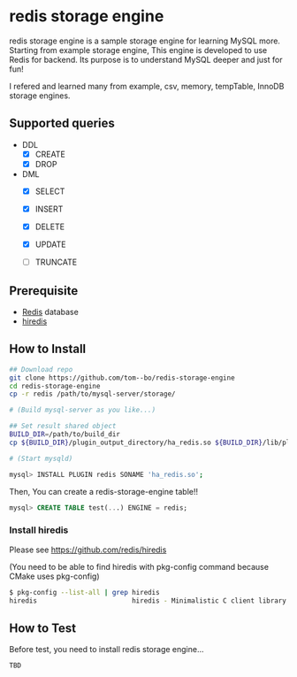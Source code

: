 # redis storage engine

redis storage engine is a sample storage engine for learning MySQL more.
Starting from example storage engine, This engine is developed to use Redis for backend.
Its purpose is to understand MySQL deeper and just for fun!

I refered and learned many from example, csv, memory, tempTable, InnoDB storage engines.


## Supported queries

- DDL
  - [x] CREATE
  - [x] DROP
- DML
  - [x] SELECT
  - [x] INSERT 
  - [x] DELETE
  - [x] UPDATE
  - [ ] TRUNCATE


## Prerequisite

- [Redis](https://github.com/antirez/redis) database
- [hiredis](https://github.com/redis/hiredis)


## How to Install

```sh
## Download repo
git clone https://github.com/tom--bo/redis-storage-engine
cd redis-storage-engine
cp -r redis /path/to/mysql-server/storage/

# (Build mysql-server as you like...)

## Set result shared object
BUILD_DIR=/path/to/build_dir
cp ${BUILD_DIR}/plugin_output_directory/ha_redis.so ${BUILD_DIR}/lib/plugin/

# (Start mysqld)

mysql> INSTALL PLUGIN redis SONAME 'ha_redis.so';
```

Then, You can create a redis-storage-engine table!!

```sql
mysql> CREATE TABLE test(...) ENGINE = redis;
```

### Install hiredis
Please see https://github.com/redis/hiredis

(You need to be able to find hiredis with pkg-config command because CMake uses pkg-config)
```sh
$ pkg-config --list-all | grep hiredis
hiredis                        hiredis - Minimalistic C client library for Redis.
```


## How to Test

Before test, you need to install redis storage engine...


```sh
TBD
```



